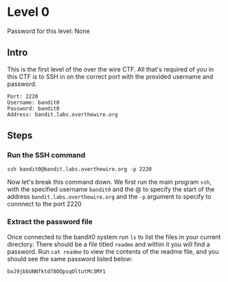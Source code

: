 # Level 0
Password for this level: None

## Intro
This is the first level of the over the wire CTF.
All that's required of you in this CTF is to SSH in on the correct port
with the provided username and password.

```
Port: 2220
Username: bandit0
Password: bandit0
Address: bandit.labs.overthewire.org
```

## Steps
 
### Run the SSH command 
```
ssh bandit0@bandit.labs.overthewire.org -p 2220
```

Now let's break this command down. We first run the main program `ssh`,
with the specified username `bandit0` and the @ to specify the start
of the address `bandit.labs.overthewire.org` and the `-p` argument
to specify to connnect to the port 2220

### Extract the password file
Once connected to the bandit0 system run `ls` to list the files in your current directory.
There should be a file titled `readme` and within it you will find a password.
Run `cat readme` to view the contents of the readme file, and you should see
the same password listed below:

```
boJ9jbbUNNfktd78OOpsqOltutMc3MY1
```